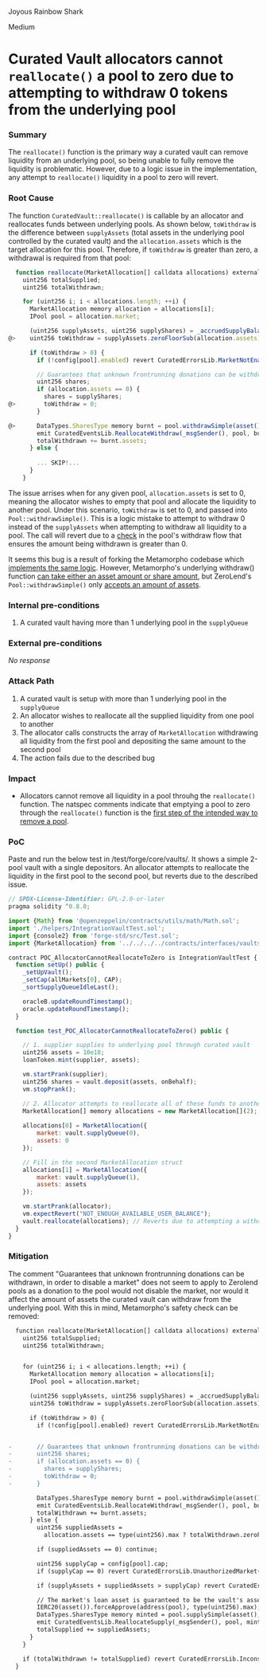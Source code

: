 Joyous Rainbow Shark

Medium

# Curated Vault allocators cannot `reallocate()` a pool to zero due to attempting to withdraw 0 tokens from the underlying pool

### Summary

The `reallocate()` function is the primary way a curated vault can remove liquidity from an underlying pool, so being unable to fully remove the liquidity is problematic. However, due to a logic issue in the implementation, any attempt to `reallocate()` liquidity in a pool to zero will revert. 

### Root Cause

The function `CuratedVault::reallocate()` is callable by an allocator and reallocates funds between underlying pools. As shown below, `toWithdraw` is the difference between `supplyAssets` (total assets in the underlying pool controlled by the curated vault) and the `allocation.assets` which is the target allocation for this pool. Therefore, if `toWithdraw` is greater than zero, a withdrawal is required from that pool:

```javascript
  function reallocate(MarketAllocation[] calldata allocations) external onlyAllocator {
    uint256 totalSupplied;
    uint256 totalWithdrawn;

    for (uint256 i; i < allocations.length; ++i) {
      MarketAllocation memory allocation = allocations[i];
      IPool pool = allocation.market;

      (uint256 supplyAssets, uint256 supplyShares) = _accruedSupplyBalance(pool);
@>    uint256 toWithdraw = supplyAssets.zeroFloorSub(allocation.assets);

      if (toWithdraw > 0) {
        if (!config[pool].enabled) revert CuratedErrorsLib.MarketNotEnabled(pool);

        // Guarantees that unknown frontrunning donations can be withdrawn, in order to disable a market.
        uint256 shares;
        if (allocation.assets == 0) {
          shares = supplyShares;
@>        toWithdraw = 0;
        }

@>      DataTypes.SharesType memory burnt = pool.withdrawSimple(asset(), address(this), toWithdraw, 0);
        emit CuratedEventsLib.ReallocateWithdraw(_msgSender(), pool, burnt.assets, burnt.shares);
        totalWithdrawn += burnt.assets;
      } else {
        
        ... SKIP!...
      }
    }
```

The issue arrises when for any given pool, `allocation.assets` is set to 0, meaning the allocator wishes to empty that pool and allocate the liquidity to another pool. Under this scenario, `toWithdraw` is set to 0, and passed into `Pool::withdrawSimple()`. This is a logic mistake to attempt to withdraw 0 instead of the `supplyAssets` when attempting to withdraw all liquidity to a pool. The call will revert due to a [check](https://github.com/sherlock-audit/2024-06-new-scope/blob/main/zerolend-one/contracts/core/pool/logic/ValidationLogic.sol#L97) in the pool's withdraw flow that ensures the amount being withdrawn is greater than 0.

It seems this bug is a result of forking the Metamorpho codebase which [implements the same logic](https://github.com/morpho-org/metamorpho/blob/cc6b01610c9b0000d965faef705e1670859d9c0f/src/MetaMorpho.sol#L382-L389). However, Metamorpho's underlying withdraw() function [can take either an asset amount or share amount](https://github.com/morpho-org/morpho-blue/blob/0448402af51b8293ed36653de43cbee8d4d2bfda/src/Morpho.sol#L216-L217), but ZeroLend's `Pool::withdrawSimple()` only [accepts an amount of assets](https://github.com/sherlock-audit/2024-06-new-scope/blob/main/zerolend-one/contracts/core/pool/Pool.sol#L94). 

### Internal pre-conditions

1. A curated vault having more than 1 underlying pool in the `supplyQueue`

### External pre-conditions

_No response_

### Attack Path

1. A curated vault is setup with more than 1 underlying pool in the `supplyQueue`
2. An allocator wishes to reallocate all the supplied liquidity from one pool to another
3. The allocator calls constructs the array of `MarketAllocation` withdrawing all liquidity from the first pool and depositing the same amount to the second pool
4. The action fails due to the described bug

### Impact

- Allocators cannot remove all liquidity in a pool throuhg the `reallocate()` function. The natspec comments indicate that emptying a pool to zero through the `reallocate()` function is the [first step of the intended way to remove a pool](https://github.com/sherlock-audit/2024-06-new-scope/blob/main/zerolend-one/contracts/interfaces/vaults/ICuratedVaultBase.sol#L141-L142).  

### PoC

Paste and run the below test in /test/forge/core/vaults/. It shows a simple 2-pool vault with a single depositors. An allocator attempts to reallocate the liquidity in the first pool to the second pool, but reverts due to the described issue.

```javascript
// SPDX-License-Identifier: GPL-2.0-or-later
pragma solidity ^0.8.0;

import {Math} from '@openzeppelin/contracts/utils/math/Math.sol';
import './helpers/IntegrationVaultTest.sol';
import {console2} from 'forge-std/src/Test.sol';
import {MarketAllocation} from '../../../../contracts/interfaces/vaults/ICuratedVaultBase.sol';

contract POC_AllocatorCannotReallocateToZero is IntegrationVaultTest {
  function setUp() public {
    _setUpVault();
    _setCap(allMarkets[0], CAP);
    _sortSupplyQueueIdleLast();

    oracleB.updateRoundTimestamp();
    oracle.updateRoundTimestamp();
  }

  function test_POC_AllocatorCannotReallocateToZero() public {

    // 1. supplier supplies to underlying pool through curated vault
    uint256 assets = 10e18;
    loanToken.mint(supplier, assets);

    vm.startPrank(supplier);
    uint256 shares = vault.deposit(assets, onBehalf);
    vm.stopPrank();

    // 2. Allocator attempts to reallocate all of these funds to another pool
    MarketAllocation[] memory allocations = new MarketAllocation[](2);
    
    allocations[0] = MarketAllocation({
        market: vault.supplyQueue(0),
        assets: 0
    });

    // Fill in the second MarketAllocation struct
    allocations[1] = MarketAllocation({
        market: vault.supplyQueue(1),
        assets: assets
    });

    vm.startPrank(allocator);
    vm.expectRevert("NOT_ENOUGH_AVAILABLE_USER_BALANCE");
    vault.reallocate(allocations); // Reverts due to attempting a withdrawal amount of 0
  }
}
```

### Mitigation

The comment "Guarantees that unknown frontrunning donations can be withdrawn, in order to disable a market" does not seem to apply to Zerolend pools as a donation to the pool would not disable the market, nor would it affect the amount of assets the curated vault can withdraw from the underlying pool. With this in mind, Metamorpho's safety check can be removed:

```diff
  function reallocate(MarketAllocation[] calldata allocations) external onlyAllocator {
    uint256 totalSupplied;
    uint256 totalWithdrawn;


    for (uint256 i; i < allocations.length; ++i) {
      MarketAllocation memory allocation = allocations[i];
      IPool pool = allocation.market;

      (uint256 supplyAssets, uint256 supplyShares) = _accruedSupplyBalance(pool);
      uint256 toWithdraw = supplyAssets.zeroFloorSub(allocation.assets);

      if (toWithdraw > 0) {
        if (!config[pool].enabled) revert CuratedErrorsLib.MarketNotEnabled(pool);


-       // Guarantees that unknown frontrunning donations can be withdrawn, in order to disable a market.
-       uint256 shares;
-       if (allocation.assets == 0) {
-         shares = supplyShares;
-         toWithdraw = 0;
-       }

        DataTypes.SharesType memory burnt = pool.withdrawSimple(asset(), address(this), toWithdraw, 0);
        emit CuratedEventsLib.ReallocateWithdraw(_msgSender(), pool, burnt.assets, burnt.shares);
        totalWithdrawn += burnt.assets;
      } else {
        uint256 suppliedAssets =
          allocation.assets == type(uint256).max ? totalWithdrawn.zeroFloorSub(totalSupplied) : allocation.assets.zeroFloorSub(supplyAssets);

        if (suppliedAssets == 0) continue;

        uint256 supplyCap = config[pool].cap;
        if (supplyCap == 0) revert CuratedErrorsLib.UnauthorizedMarket(pool);

        if (supplyAssets + suppliedAssets > supplyCap) revert CuratedErrorsLib.SupplyCapExceeded(pool);

        // The market's loan asset is guaranteed to be the vault's asset because it has a non-zero supply cap.
        IERC20(asset()).forceApprove(address(pool), type(uint256).max);
        DataTypes.SharesType memory minted = pool.supplySimple(asset(), address(this), suppliedAssets, 0);
        emit CuratedEventsLib.ReallocateSupply(_msgSender(), pool, minted.assets, minted.shares);
        totalSupplied += suppliedAssets;
      }
    }

    if (totalWithdrawn != totalSupplied) revert CuratedErrorsLib.InconsistentReallocation();
  }
```